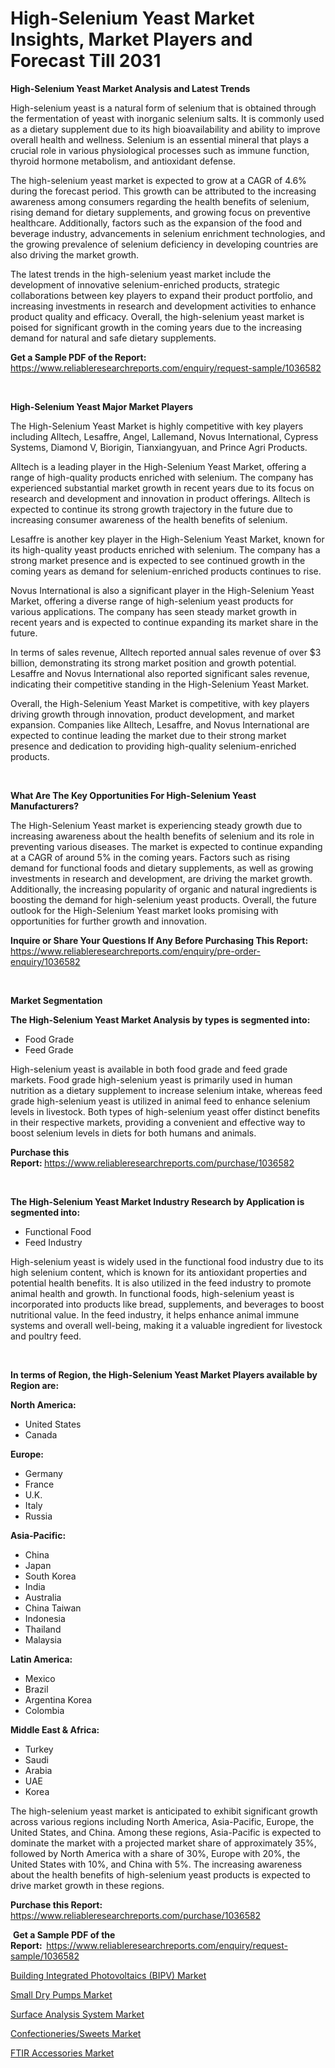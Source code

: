 <p><h1>High-Selenium Yeast Market Insights, Market Players and Forecast Till 2031</h1></p><p><strong>High-Selenium Yeast Market Analysis and Latest Trends</strong></p>
<p><p>High-selenium yeast is a natural form of selenium that is obtained through the fermentation of yeast with inorganic selenium salts. It is commonly used as a dietary supplement due to its high bioavailability and ability to improve overall health and wellness. Selenium is an essential mineral that plays a crucial role in various physiological processes such as immune function, thyroid hormone metabolism, and antioxidant defense.</p><p>The high-selenium yeast market is expected to grow at a CAGR of 4.6% during the forecast period. This growth can be attributed to the increasing awareness among consumers regarding the health benefits of selenium, rising demand for dietary supplements, and growing focus on preventive healthcare. Additionally, factors such as the expansion of the food and beverage industry, advancements in selenium enrichment technologies, and the growing prevalence of selenium deficiency in developing countries are also driving the market growth.</p><p>The latest trends in the high-selenium yeast market include the development of innovative selenium-enriched products, strategic collaborations between key players to expand their product portfolio, and increasing investments in research and development activities to enhance product quality and efficacy. Overall, the high-selenium yeast market is poised for significant growth in the coming years due to the increasing demand for natural and safe dietary supplements.</p></p>
<p><strong>Get a Sample PDF of the Report:&nbsp;</strong> <a href="https://www.reliableresearchreports.com/enquiry/request-sample/1036582">https://www.reliableresearchreports.com/enquiry/request-sample/1036582</a></p>
<p>&nbsp;</p>
<p><strong>High-Selenium Yeast Major Market Players</strong></p>
<p><p>The High-Selenium Yeast Market is highly competitive with key players including Alltech, Lesaffre, Angel, Lallemand, Novus International, Cypress Systems, Diamond V, Biorigin, Tianxiangyuan, and Prince Agri Products. </p><p>Alltech is a leading player in the High-Selenium Yeast Market, offering a range of high-quality products enriched with selenium. The company has experienced substantial market growth in recent years due to its focus on research and development and innovation in product offerings. Alltech is expected to continue its strong growth trajectory in the future due to increasing consumer awareness of the health benefits of selenium.</p><p>Lesaffre is another key player in the High-Selenium Yeast Market, known for its high-quality yeast products enriched with selenium. The company has a strong market presence and is expected to see continued growth in the coming years as demand for selenium-enriched products continues to rise.</p><p>Novus International is also a significant player in the High-Selenium Yeast Market, offering a diverse range of high-selenium yeast products for various applications. The company has seen steady market growth in recent years and is expected to continue expanding its market share in the future.</p><p>In terms of sales revenue, Alltech reported annual sales revenue of over $3 billion, demonstrating its strong market position and growth potential. Lesaffre and Novus International also reported significant sales revenue, indicating their competitive standing in the High-Selenium Yeast Market.</p><p>Overall, the High-Selenium Yeast Market is competitive, with key players driving growth through innovation, product development, and market expansion. Companies like Alltech, Lesaffre, and Novus International are expected to continue leading the market due to their strong market presence and dedication to providing high-quality selenium-enriched products.</p></p>
<p>&nbsp;</p>
<p><strong>What Are The Key Opportunities For High-Selenium Yeast Manufacturers?</strong></p>
<p><p>The High-Selenium Yeast market is experiencing steady growth due to increasing awareness about the health benefits of selenium and its role in preventing various diseases. The market is expected to continue expanding at a CAGR of around 5% in the coming years. Factors such as rising demand for functional foods and dietary supplements, as well as growing investments in research and development, are driving the market growth. Additionally, the increasing popularity of organic and natural ingredients is boosting the demand for high-selenium yeast products. Overall, the future outlook for the High-Selenium Yeast market looks promising with opportunities for further growth and innovation.</p></p>
<p><strong>Inquire or Share Your Questions If Any Before Purchasing This Report:</strong> <a href="https://www.reliableresearchreports.com/enquiry/pre-order-enquiry/1036582">https://www.reliableresearchreports.com/enquiry/pre-order-enquiry/1036582</a></p>
<p>&nbsp;</p>
<p><strong>Market Segmentation</strong></p>
<p><strong>The High-Selenium Yeast Market Analysis by types is segmented into:</strong></p>
<p><ul><li>Food Grade</li><li>Feed Grade</li></ul></p>
<p><p>High-selenium yeast is available in both food grade and feed grade markets. Food grade high-selenium yeast is primarily used in human nutrition as a dietary supplement to increase selenium intake, whereas feed grade high-selenium yeast is utilized in animal feed to enhance selenium levels in livestock. Both types of high-selenium yeast offer distinct benefits in their respective markets, providing a convenient and effective way to boost selenium levels in diets for both humans and animals.</p></p>
<p><strong>Purchase this Report:&nbsp;</strong><a href="https://www.reliableresearchreports.com/purchase/1036582">https://www.reliableresearchreports.com/purchase/1036582</a></p>
<p>&nbsp;</p>
<p><strong>The High-Selenium Yeast Market Industry Research by Application is segmented into:</strong></p>
<p><ul><li>Functional Food</li><li>Feed Industry</li></ul></p>
<p><p>High-selenium yeast is widely used in the functional food industry due to its high selenium content, which is known for its antioxidant properties and potential health benefits. It is also utilized in the feed industry to promote animal health and growth. In functional foods, high-selenium yeast is incorporated into products like bread, supplements, and beverages to boost nutritional value. In the feed industry, it helps enhance animal immune systems and overall well-being, making it a valuable ingredient for livestock and poultry feed.</p></p>
<p>&nbsp;</p>
<p><strong>In terms of Region, the High-Selenium Yeast Market Players available by Region are:</strong></p>
<p>
    <p> <strong> North America: </strong>
        <ul>
            <li>United States</li>
            <li>Canada</li>
        </ul>
        </p> 
    <p> <strong> Europe: </strong>
        <ul>
            <li>Germany</li>
            <li>France</li>
            <li>U.K.</li>
            <li>Italy</li>
            <li>Russia</li>
        </ul>
        </p> 
    <p> <strong> Asia-Pacific: </strong>
        <ul>
            <li>China</li>
            <li>Japan</li>
            <li>South Korea</li>
            <li>India</li>
            <li>Australia</li>
            <li>China Taiwan</li>
            <li>Indonesia</li>
            <li>Thailand</li>
            <li>Malaysia</li>
        </ul>
        </p> 
    <p> <strong> Latin America: </strong>
        <ul>
            <li>Mexico</li>
            <li>Brazil</li>
            <li>Argentina Korea</li>
            <li>Colombia</li>
        </ul>
        </p> 
    <p> <strong> Middle East & Africa: </strong>
        <ul>
            <li>Turkey</li>
            <li>Saudi</li>
            <li>Arabia</li>
            <li>UAE</li>
            <li>Korea</li>
        </ul>
    </p>
    </p>
<p><p>The high-selenium yeast market is anticipated to exhibit significant growth across various regions including North America, Asia-Pacific, Europe, the United States, and China. Among these regions, Asia-Pacific is expected to dominate the market with a projected market share of approximately 35%, followed by North America with a share of 30%, Europe with 20%, the United States with 10%, and China with 5%. The increasing awareness about the health benefits of high-selenium yeast products is expected to drive market growth in these regions.</p></p>
<p><strong>Purchase this Report: </strong><a href="https://www.reliableresearchreports.com/purchase/1036582">https://www.reliableresearchreports.com/purchase/1036582</a></p>
<p>&nbsp;<strong>Get a Sample PDF of the Report:&nbsp;&nbsp;</strong><a href="https://www.reliableresearchreports.com/enquiry/request-sample/1036582">https://www.reliableresearchreports.com/enquiry/request-sample/1036582</a></p>
<p><strong></strong></p>
<p><p><a href="https://github.com/PeterParrish5/Market-Research-Report-List-3/blob/main/building-integrated-photovoltaics-bipv-market.md">Building Integrated Photovoltaics (BIPV) Market</a></p><p><a href="https://medium.com/p/c3aae622a913/edit">Small Dry Pumps Market</a></p><p><a href="https://medium.com/p/a5727aeb2a04/edit">Surface Analysis System Market</a></p><p><a href="https://github.com/aliciawhite5576/Market-Research-Report-List-3/blob/main/confectioneriessweets-market.md">Confectioneries/Sweets Market</a></p><p><a href="https://medium.com/p/bfbb9fe91400/edit">FTIR Accessories Market</a></p></p>